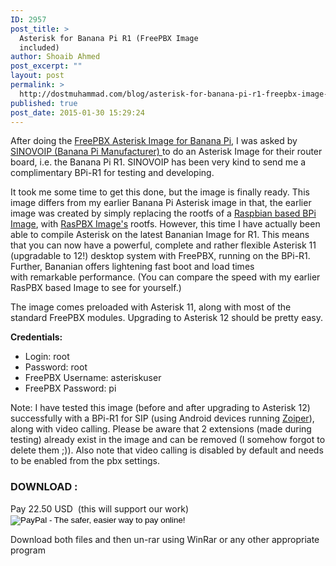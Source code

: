 ```yaml
---
ID: 2957
post_title: >
  Asterisk for Banana Pi R1 (FreePBX Image
  included)
author: Shoaib Ahmed
post_excerpt: ""
layout: post
permalink: >
  http://dostmuhammad.com/blog/asterisk-for-banana-pi-r1-freepbx-image-included/
published: true
post_date: 2015-01-30 15:29:24
---
```

After doing the <a title="Asterix for Banana Pi (FreePBX img file for Banana Pi included)" href="http://dostmuhammad.com/blog/asterix-for-banana-pi-freepbx-img-file-for-banana-pi-included/">FreePBX Asterisk Image for Banana Pi</a>, I was asked by <a href="http://www.sinovoip.com.cn/">SINOVOIP (Banana Pi Manufacturer) </a>to do an Asterisk Image for their router board, i.e. the Banana Pi R1. SINOVOIP has been very kind to send me a complimentary BPi-R1 for testing and developing.

It took me some time to get this done, but the image is finally ready. This image differs from my earlier Banana Pi Asterisk image in that, the earlier image was created by simply replacing the rootfs of a <a href="http://www.lemaker.org/bananapro/141-271/raspbian_for_bananapro.html">Raspbian based BPi Image</a>, with <a href="http://www.raspberry-asterisk.org/">RasPBX Image's</a> rootfs. However, this time I have actually been able to compile Asterisk on the latest Bananian Image for R1. This means that you can now have a powerful, complete and rather flexible Asterisk 11 (upgradable to 12!) desktop system with FreePBX, running on the BPi-R1. Further, Bananian offers lightening fast boot and load times with remarkable performance. (You can compare the speed with my earlier RasPBX based Image to see for yourself.)

The image comes preloaded with Asterisk 11, along with most of the standard FreePBX modules. Upgrading to Asterisk 12 should be pretty easy.

<strong>Credentials:</strong>
<ul>
	<li>Login: root</li>
	<li>Password: root</li>
	<li>FreePBX Username: asteriskuser</li>
	<li>FreePBX Password: pi</li>
</ul>
Note: I have tested this image (before and after upgrading to Asterisk 12) successfully with a BPi-R1 for SIP (using Android devices running <a href="http://www.zoiper.com/en">Zoiper</a>), along with video calling. Please be aware that 2 extensions (made during testing) already exist in the image and can be removed (I somehow forgot to delete them ;)). Also note that video calling is disabled by default and needs to be enabled from the pbx settings.
<h3>DOWNLOAD :</h3>
<!--<iframe width="145px" height="24px" src="http://www.paywithatweet.com/dlbutton01.php?id=608dc979-4f50-4317-b139-136eb3026c83" class="br-right-md" name="paytweet_button" scrolling="no" frameborder="no">
<strong>OR</strong> -->Pay 22.50 USD  (this will support our work)

<form action="https://www.paypal.com/cgi-bin/webscr" method="post" target="_top"><input name="cmd" type="hidden" value="_s-xclick" />
<input name="hosted_button_id" type="hidden" value="BGBDHLD6AM2VE" />
<input alt="PayPal - The safer, easier way to pay online!" name="submit" src="https://www.paypalobjects.com/en_US/i/btn/btn_buynowCC_LG.gif" type="image" />
<img src="https://www.paypalobjects.com/en_US/i/scr/pixel.gif" alt="" width="1" height="1" border="0" /></form>Download both files and then un-rar using WinRar or any other appropriate program
